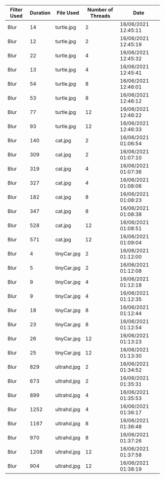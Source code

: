 | Filter Used | Duration | File Used| Number of Threads | Date |
| ----------------- | ---- |----------- |----------- | ---------- |
| Blur |14 | turtle.jpg | 2 | 16/06/2021 12:45:11 |
| Blur |12 | turtle.jpg | 2 | 16/06/2021 12:45:19 |
| Blur |22 | turtle.jpg | 4 | 16/06/2021 12:45:32 |
| Blur |13 | turtle.jpg | 4 | 16/06/2021 12:45:41 |
| Blur |54 | turtle.jpg | 8 | 16/06/2021 12:46:01 |
| Blur |53 | turtle.jpg | 8 | 16/06/2021 12:46:12 |
| Blur |77 | turtle.jpg | 12 | 16/06/2021 12:46:22 |
| Blur |93 | turtle.jpg | 12 | 16/06/2021 12:46:33 |
| Blur |140 | cat.jpg | 2 | 16/06/2021 01:06:54 |
| Blur |309 | cat.jpg | 2 | 16/06/2021 01:07:10 |
| Blur |319 | cat.jpg | 4 | 16/06/2021 01:07:36 |
| Blur |327 | cat.jpg | 4 | 16/06/2021 01:08:06 |
| Blur |182 | cat.jpg | 8 | 16/06/2021 01:08:23 |
| Blur |347 | cat.jpg | 8 | 16/06/2021 01:08:38 |
| Blur |528 | cat.jpg | 12 | 16/06/2021 01:08:51 |
| Blur |571 | cat.jpg | 12 | 16/06/2021 01:09:04 |
| Blur |4 | tinyCar.jpg | 2 | 16/06/2021 01:12:00 |
| Blur |5 | tinyCar.jpg | 2 | 16/06/2021 01:12:08 |
| Blur |9 | tinyCar.jpg | 4 | 16/06/2021 01:12:18 |
| Blur |9 | tinyCar.jpg | 4 | 16/06/2021 01:12:35 |
| Blur |18 | tinyCar.jpg | 8 | 16/06/2021 01:12:44 |
| Blur |23 | tinyCar.jpg | 8 | 16/06/2021 01:12:54 |
| Blur |26 | tinyCar.jpg | 12 | 16/06/2021 01:13:23 |
| Blur |25 | tinyCar.jpg | 12 | 16/06/2021 01:13:30 |
| Blur |829 | ultrahd.jpg | 2 | 16/06/2021 01:34:52 |
| Blur |673 | ultrahd.jpg | 2 | 16/06/2021 01:35:31 |
| Blur |899 | ultrahd.jpg | 4 | 16/06/2021 01:35:53 |
| Blur |1252 | ultrahd.jpg | 4 | 16/06/2021 01:36:17 |
| Blur |1167 | ultrahd.jpg | 8 | 16/06/2021 01:36:48 |
| Blur |970 | ultrahd.jpg | 8 | 16/06/2021 01:37:26 |
| Blur |1208 | ultrahd.jpg | 12 | 16/06/2021 01:37:58 |
| Blur |904 | ultrahd.jpg | 12 | 16/06/2021 01:38:19 |